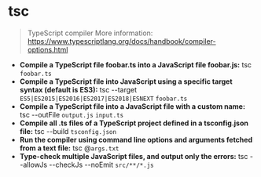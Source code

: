# tsc
> TypeScript compiler
> More information: <https://www.typescriptlang.org/docs/handbook/compiler-options.html>
- **Compile a TypeScript file foobar.ts into a JavaScript file foobar.js:**
tsc `foobar.ts`
- **Compile a TypeScript file into JavaScript using a specific target syntax (default is ES3):**
tsc --target `ES5|ES2015|ES2016|ES2017|ES2018|ESNEXT` `foobar.ts`
- **Compile a TypeScript file into a JavaScript file with a custom name:**
tsc --outFile `output.js` `input.ts`
- **Compile all .ts files of a TypeScript project defined in a tsconfig.json file:**
tsc --build `tsconfig.json`
- **Run the compiler using command line options and arguments fetched from a text file:**
tsc @`args.txt`
- **Type-check multiple JavaScript files, and output only the errors:**
tsc --allowJs --checkJs --noEmit `src/**/*.js`
